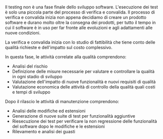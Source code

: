 Il testing non è una fase finale dello sviluppo software. L'esecuzione dei test è solo una piccola parte del processo di verifica e convalida.
Il processo di verifica e convalida inizia non appena decidiamo di creare un prodotto software e durano molto oltre la consegna dei prodotti, per tutto il tempo in cui il software è in uso per far fronte alle evoluzioni e agli adattamenti alle nuove condizioni.

La verifica e convalida inizia con lo studio di fattibilità che tiene conto delle qualità richieste e dell'impatto sul costo complessivo.

In questa fase, le attività correlate alla qualità comprendono:
- Analisi del rischio
- Definizione delle misure necessarie per valutare e controllare la qualità in ogni stadio di sviluppo
- Valutazione dell'impatto di nuove funzionalità e nuovi requisiti di qualità
- Valutazione economica delle attività di controllo della qualità quali costi e tempi di sviluppo

Dopo il rilascio le attività di manutenzione comprendono:
- Analisi delle modifiche ed estensioni
- Generazione di nuove suite di test per funzionalità aggiuntive
- Riesecuzione dei test per verificare la non regressione delle funzionalità del software dopo le modifiche e le estensioni
- Rilevamento e analisi dei guasti